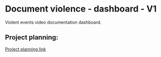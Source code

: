 # Document violence - dashboard - V1
Violent events video documentation dashboard.

## Project planning:
[Project planning link](https://github.com/users/asidelnik/projects/1)